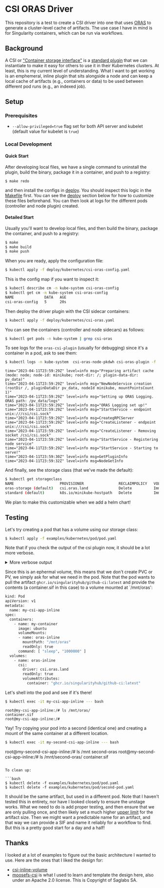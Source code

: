 # CSI ORAS Driver

This repository is a test to create a CSI driver into one that uses [ORAS](https://oras.land) to
generate a cluster-level cache of artifacts. The use case I have in mind is for Singularity containers, which can be run via workflows.

## Background

A CSI or ["Container storage interface"](https://github.com/container-storage-interface/spec) is a [standard plugin](https://github.com/container-storage-interface/spec/blob/master/spec.md) that we
can instantiate to make it easy for others to use it in their Kubernetes clusters. At least, this is my current level of understanding. 
What I want to get working is an emphemeral, inline plugin that sits alongside a node and can keep a local cache of artifacts
(e.g., containers or data) to be used between different pod runs (e.g., an indexed job).

## Setup 

### Prerequisites

* `--allow-privileged=true` flag set for both API server and kubelet (default value for kubelet is `true`)

### Local Development

#### Quick Start 

After developing local files, we have a single command to uninstall the plugin, build the binary, package it in
a container, and push to a registry:

```bash
$ make redo
```

and then install the configs in [deploy](deploy). You should inspect this logic in the [Makefile](Makefile) first.
You can see the [deploy](#deploy) section below for how to customize these files beforehand. You can then look
at logs for the different pods (controller and node plugin) created.

#### Detailed Start

Usually you'll want to develop local files, and then build the binary, package the container,
and push to a registry:

```bash
$ make
$ make build
$ make push
```

When you are ready, apply the configuration file:

```bash
$ kubectl apply -f deploy/kubernetes/csi-oras-config.yaml
```

This is the config map if you want to inspect it:

```bash
$ kubectl describe cm -n kube-system csi-oras-config 
$ kubectl get cm -n kube-system csi-oras-config 
NAME              DATA   AGE
csi-oras-config   5      20s
```

Then deploy the driver plugin with the CSI sidecar containers:

```bash
$ kubectl apply -f deploy/kubernetes/csi-oras.yaml
```

You can see the containers (controller and node sidecars) as follows:

```bash
$ kubectl get pods -n kube-system | grep csi-oras
```

To see logs for the `oras-csi-plugin` (usually for debugging) since it's a container in a pod, ask to see them:

```bash
$ kubectl logs -n kube-system  csi-oras-node-pkdwh csi-oras-plugin -f
```
```console
time="2023-04-11T23:59:29Z" level=info msg="Preparing artifact cache (mode: node; node-id: minikube; root-dir: /; plugin-data-dir: pv_data)"
time="2023-04-11T23:59:29Z" level=info msg="NewNodeService creation (rootDir /, pluginDataDir pv_data, nodeId minikube, mountPointsCount 1)"
time="2023-04-11T23:59:29Z" level=info msg="Setting up ORAS Logging. ORAS path: /pv_data/logs"
time="2023-04-11T23:59:29Z" level=info msg="ORAS Logging set up!"
time="2023-04-11T23:59:29Z" level=info msg="StartService - endpoint unix:///csi/csi.sock"
time="2023-04-11T23:59:29Z" level=info msg=CreategRPCServer
time="2023-04-11T23:59:29Z" level=info msg="CreateListener - endpoint unix:///csi/csi.sock"
time="2023-04-11T23:59:29Z" level=info msg="CreateListener - Removing socket /csi/csi.sock"
time="2023-04-11T23:59:29Z" level=info msg="StartService - Registering node service"
time="2023-04-11T23:59:29Z" level=info msg="StartService - Starting to serve!"
time="2023-04-11T23:59:30Z" level=info msg=GetPluginInfo
time="2023-04-11T23:59:32Z" level=info msg=NodeGetInfo
```

And finally, see the storage class (that we've made the default):

```bash
$ kubectl get storageclass
NAME                     PROVISIONER                RECLAIMPOLICY   VOLUMEBINDINGMODE   ALLOWVOLUMEEXPANSION   AGE
oras-storage (default)   csi.oras.land              Delete          Immediate           true                   6m49s
standard (default)       k8s.io/minikube-hostpath   Delete          Immediate           false                  21d
```

We plan to make this customizable when we add a helm chart!

## Testing

Let's try creating a pod that has a volume using our storage class:

```bash
$ kubectl apply -f examples/kubernetes/pod/pod.yaml
```

Note that if you check the output of the csi plugin now, it should be a lot more verbose.

<details>

<summary>More verbose output</summary>

```bash
$ kubectl logs -n kube-system csi-oras-node-bb7mw csi-oras-plugin -f
time="2023-04-12T00:17:06Z" level=info msg="Preparing artifact cache (mode: node; node-id: minikube; root-dir: /; plugin-data-dir: pv_data)"
time="2023-04-12T00:17:06Z" level=info msg="NewNodeService creation (rootDir /, pluginDataDir pv_data, nodeId minikube, mountPointsCount 1)"
time="2023-04-12T00:17:06Z" level=info msg="Setting up ORAS Logging. ORAS path: /pv_data/logs"
time="2023-04-12T00:17:06Z" level=info msg="ORAS Logging set up!"
time="2023-04-12T00:17:06Z" level=info msg="StartService - endpoint unix:///csi/csi.sock"
time="2023-04-12T00:17:06Z" level=info msg=CreategRPCServer
time="2023-04-12T00:17:06Z" level=info msg="CreateListener - endpoint unix:///csi/csi.sock"
time="2023-04-12T00:17:06Z" level=info msg="CreateListener - Removing socket /csi/csi.sock"
time="2023-04-12T00:17:06Z" level=info msg="StartService - Registering node service"
time="2023-04-12T00:17:06Z" level=info msg="StartService - Starting to serve!"
time="2023-04-12T00:17:07Z" level=info msg=GetPluginInfo
time="2023-04-12T00:17:08Z" level=info msg=NodeGetInfo
time="2023-04-12T00:17:48Z" level=info msg="NodePublishVolume - VolumeId: csi-45d1adf06887cc9b300678bc13694da1b5bc8481d2487c7895d92cd349247f57, Readonly: true, VolumeContext map[container:ghcr.io/singularityhub/github-ci:latest csi.storage.k8s.io/ephemeral:true csi.storage.k8s.io/pod.name:my-csi-app-inline csi.storage.k8s.io/pod.namespace:default csi.storage.k8s.io/pod.uid:b11f4a2e-8122-4d7d-86ab-8bc1217d839e csi.storage.k8s.io/serviceAccount.name:default], PublishContext map[], VolumeCapability mount:<> access_mode:<mode:SINGLE_NODE_WRITER >  TargetPath /var/lib/kubelet/pods/b11f4a2e-8122-4d7d-86ab-8bc1217d839e/volumes/kubernetes.io~csi/oras-inline/mount"
time="2023-04-12T00:17:48Z" level=info msg="Looking for volume context...."
time="2023-04-12T00:17:48Z" level=info msg="map[container:ghcr.io/singularityhub/github-ci:latest csi.storage.k8s.io/ephemeral:true csi.storage.k8s.io/pod.name:my-csi-app-inline csi.storage.k8s.io/pod.namespace:default csi.storage.k8s.io/pod.uid:b11f4a2e-8122-4d7d-86ab-8bc1217d839e csi.storage.k8s.io/serviceAccount.name:default]"
time="2023-04-12T00:17:48Z" level=info msg="Oras - container: ghcr.io/singularityhub/github-ci:latest, target: /mnt/minikube"
time="2023-04-12T00:17:48Z" level=info msg="Found ORAS container: ghcr.io/singularityhub/github-ci:latest"
time="2023-04-12T00:17:48Z" level=info msg="Creating oras filestore at: /pv_data/ghcr-io-singularityhub-github-ci-latest"
time="2023-04-12T00:17:48Z" level=info msg="Preparing to pull from remote repository: ghcr.io/singularityhub/github-ci"
time="2023-04-12T00:17:49Z" level=info msg="Oras artifact root: /pv_data/ghcr-io-singularityhub-github-ci-latest"
time="2023-04-12T00:17:49Z" level=info msg="Found artifact asset: container.sif"
time="2023-04-12T00:17:49Z" level=info msg="volume source directory:/pv_data/ghcr-io-singularityhub-github-ci-latest"
time="2023-04-12T00:17:49Z" level=info msg="volume target directory:/var/lib/kubelet/pods/b11f4a2e-8122-4d7d-86ab-8bc1217d839e/volumes/kubernetes.io~csi/oras-inline/mount"
time="2023-04-12T00:17:49Z" level=info msg="volume options:[ro]"
time="2023-04-12T00:17:49Z" level=info msg="BindMount - source: /pv_data/ghcr-io-singularityhub-github-ci-latest, target: /var/lib/kubelet/pods/b11f4a2e-8122-4d7d-86ab-8bc1217d839e/volumes/kubernetes.io~csi/oras-inline/mount, options: [ro]"
time="2023-04-12T00:17:49Z" level=info msg="mount -o bind /pv_data/ghcr-io-singularityhub-github-ci-latest /var/lib/kubelet/pods/b11f4a2e-8122-4d7d-86ab-8bc1217d839e/volumes/kubernetes.io~csi/oras-inline/mount"
time="2023-04-12T00:17:49Z" level=info msg="Successfully mounted /pv_data/ghcr-io-singularityhub-github-ci-latest to /var/lib/kubelet/pods/b11f4a2e-8122-4d7d-86ab-8bc1217d839e/volumes/kubernetes.io~csi/oras-inline/mount"
```

</details>

Since this is an ephermal volume, this means that we don't create PVC or PV, we simply ask for what we need
in the pod. Note that the pod wants to pull the artifact `ghcr.io/singularityhub/github-ci:latest`
and provide the contents (a container.sif in this case) to a volume mounted at `/mnt/oras':

```bash
kind: Pod
apiVersion: v1
metadata:
  name: my-csi-app-inline
spec:
  containers:
    - name: my-container
      image: ubuntu
      volumeMounts:
      - name: oras-inline
        mountPath: "/mnt/oras"
        readOnly: true
      command: [ "sleep", "1000000" ]
  volumes:
    - name: oras-inline
      csi:
        driver: csi.oras.land
        readOnly: true
        volumeAttributes:
          container: "ghcr.io/singularityhub/github-ci:latest"
```

Let's shell into the pod and see if it's there!

```bash
$ kubectl exec -it my-csi-app-inline --- bash
```
```console
root@my-csi-app-inline:/# ls /mnt/oras/
container.sif
root@my-csi-app-inline:/# 
```

Yay! Try copying your pod into a second (identical one) and creating a mount of the same container at a different location.

```bash
$ kubectl exec -it my-second-csi-app-inline --- bash
```
root@my-second-csi-app-inline:/# ls /mnt
second-oras
root@my-second-csi-app-inline:/# ls /mnt/second-oras/
container.sif
```

To clean up:

```bash
$ kubectl delete -f examples/kubernetes/pod/pod.yaml
$ kubectl delete -f examples/kubernetes/pod/second-pod.yaml
```

It should be the same artifact, but used in a different pod. Note that I haven't tested this in entirety,
nor have I looked closely to ensure the unstage works. What we need to do is add proper testing, and then
ensure that we are only pulling once, and then likely set a much higher [upper limit](https://github.com/oras-project/oras-go/blob/e8225cb1e125bd4c13d6b586ae6d862050c3fae2/registry/remote/repository.go#L98-L102) 
for the artifact size. Then we might want a predictable name for an artifact, and that way we can provide a SIF and name
it reliably for a workflow to find. But this is a pretty good start for a day and a half!

## Thanks

I looked at a lot of examples to figure out the basic architecture I wanted to use. Here are the ones that I liked the design for:

- [csi-inline-volume](https://kubernetes.io/blog/2022/08/29/csi-inline-volumes-ga/)
- [moosefs-csi](https://github.com/moosefs/moosefs-csi) is what I used to learn and template the design here, also under an Apache 2.0 license. This is Copyright of Saglabs SA.


